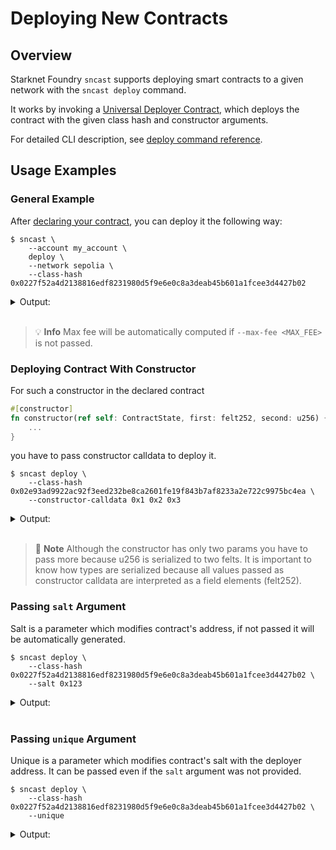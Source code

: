 # Deploying New Contracts

## Overview

Starknet Foundry `sncast` supports deploying smart contracts to a given network with the `sncast deploy` command.

It works by invoking a [Universal Deployer Contract](https://docs.openzeppelin.com/contracts-cairo/0.19.0/udc), which deploys the contract with the given class hash and constructor arguments.

For detailed CLI description, see [deploy command reference](../appendix/sncast/deploy.md).

## Usage Examples

### General Example

After [declaring your contract](./declare.md), you can deploy it the following way:

```shell
$ sncast \
    --account my_account \
    deploy \
    --network sepolia \
    --class-hash 0x0227f52a4d2138816edf8231980d5f9e6e0c8a3deab45b601a1fcee3d4427b02
```

<details>
<summary>Output:</summary>

```shell
command: deploy
contract_address: [..]
transaction_hash: [..]

To see deployment details, visit:
contract: https://sepolia.starkscan.co/contract/[..]
transaction: https://sepolia.starkscan.co/tx/[..]
```
</details>
<br>

> 💡 **Info**
> Max fee will be automatically computed if `--max-fee <MAX_FEE>` is not passed.


### Deploying Contract With Constructor

For such a constructor in the declared contract

```rust    
#[constructor]
fn constructor(ref self: ContractState, first: felt252, second: u256) {
    ...
}
```

you have to pass constructor calldata to deploy it.

```shell
$ sncast deploy \
    --class-hash 0x02e93ad9922ac92f3eed232be8ca2601fe19f843b7af8233a2e722c9975bc4ea \
    --constructor-calldata 0x1 0x2 0x3
```

<details>
<summary>Output:</summary>

```shell
command: deploy
contract_address: [..]
transaction_hash: [..]

To see deployment details, visit:
contract: https://sepolia.starkscan.co/contract/[..]
transaction: https://sepolia.starkscan.co/tx/[..]
```
</details>
<br>

> 📝 **Note**
> Although the constructor has only two params you have to pass more because u256 is serialized to two felts.
> It is important to know how types are serialized because all values passed as constructor calldata are
> interpreted as a field elements (felt252).

### Passing `salt` Argument

Salt is a parameter which modifies contract's address, if not passed it will be automatically generated.

```shell
$ sncast deploy \
    --class-hash 0x0227f52a4d2138816edf8231980d5f9e6e0c8a3deab45b601a1fcee3d4427b02 \
    --salt 0x123
```

<details>
<summary>Output:</summary>

```shell
command: deploy
contract_address: [..]
transaction_hash: [..]

To see deployment details, visit:
contract: https://sepolia.starkscan.co/contract/[..]
transaction: https://sepolia.starkscan.co/tx/[..]
```
</details>
<br>

### Passing `unique` Argument

Unique is a parameter which modifies contract's salt with the deployer address.
It can be passed even if the `salt` argument was not provided.

```shell
$ sncast deploy \
    --class-hash 0x0227f52a4d2138816edf8231980d5f9e6e0c8a3deab45b601a1fcee3d4427b02 \
    --unique
```

<details>
<summary>Output:</summary>
    
```shell
command: deploy
contract_address: [..]
transaction_hash: [..]

Details:
contract: https://sepolia.starkscan.co/contract/[..]
transaction: https://sepolia.starkscan.co/tx/[..]
```
</details>
